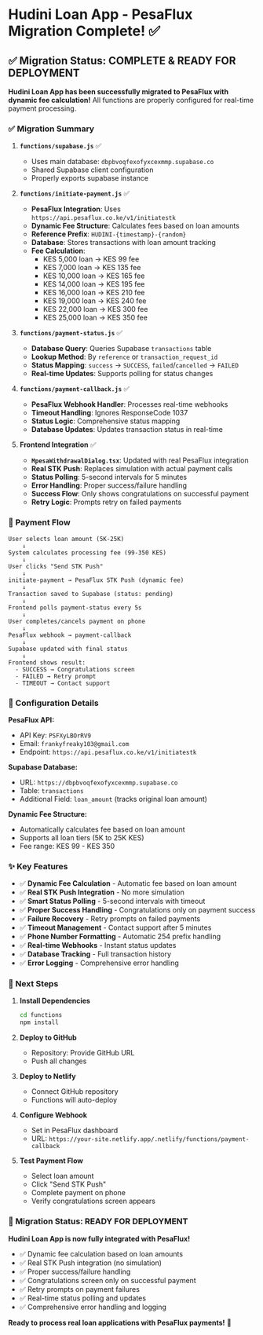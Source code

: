 # Hudini Loan App - PesaFlux Migration Complete! ✅

## ✅ Migration Status: COMPLETE & READY FOR DEPLOYMENT

**Hudini Loan App has been successfully migrated to PesaFlux with dynamic fee calculation!** All functions are properly configured for real-time payment processing.

### ✅ Migration Summary

1. **`functions/supabase.js`** ✅
   - Uses main database: `dbpbvoqfexofyxcexmmp.supabase.co`
   - Shared Supabase client configuration
   - Properly exports supabase instance

2. **`functions/initiate-payment.js`** ✅
   - **PesaFlux Integration**: Uses `https://api.pesaflux.co.ke/v1/initiatestk`
   - **Dynamic Fee Structure**: Calculates fees based on loan amounts
   - **Reference Prefix**: `HUDINI-{timestamp}-{random}`
   - **Database**: Stores transactions with loan amount tracking
   - **Fee Calculation**:
     - KES 5,000 loan → KES 99 fee
     - KES 7,000 loan → KES 135 fee
     - KES 10,000 loan → KES 165 fee
     - KES 14,000 loan → KES 195 fee
     - KES 16,000 loan → KES 210 fee
     - KES 19,000 loan → KES 240 fee
     - KES 22,000 loan → KES 300 fee
     - KES 25,000 loan → KES 350 fee

3. **`functions/payment-status.js`** ✅
   - **Database Query**: Queries Supabase `transactions` table
   - **Lookup Method**: By `reference` or `transaction_request_id`
   - **Status Mapping**: `success` → `SUCCESS`, `failed`/`cancelled` → `FAILED`
   - **Real-time Updates**: Supports polling for status changes

4. **`functions/payment-callback.js`** ✅
   - **PesaFlux Webhook Handler**: Processes real-time webhooks
   - **Timeout Handling**: Ignores ResponseCode 1037
   - **Status Logic**: Comprehensive status mapping
   - **Database Updates**: Updates transaction status in real-time

5. **Frontend Integration** ✅
   - **`MpesaWithdrawalDialog.tsx`**: Updated with real PesaFlux integration
   - **Real STK Push**: Replaces simulation with actual payment calls
   - **Status Polling**: 5-second intervals for 5 minutes
   - **Error Handling**: Proper success/failure handling
   - **Success Flow**: Only shows congratulations on successful payment
   - **Retry Logic**: Prompts retry on failed payments

### 🎯 Payment Flow

```
User selects loan amount (5K-25K)
    ↓
System calculates processing fee (99-350 KES)
    ↓
User clicks "Send STK Push"
    ↓
initiate-payment → PesaFlux STK Push (dynamic fee)
    ↓
Transaction saved to Supabase (status: pending)
    ↓
Frontend polls payment-status every 5s
    ↓
User completes/cancels payment on phone
    ↓
PesaFlux webhook → payment-callback
    ↓
Supabase updated with final status
    ↓
Frontend shows result:
  - SUCCESS → Congratulations screen
  - FAILED → Retry prompt
  - TIMEOUT → Contact support
```

### 🔑 Configuration Details

**PesaFlux API:**
- API Key: `PSFXyLBOrRV9`
- Email: `frankyfreaky103@gmail.com`
- Endpoint: `https://api.pesaflux.co.ke/v1/initiatestk`

**Supabase Database:**
- URL: `https://dbpbvoqfexofyxcexmmp.supabase.co`
- Table: `transactions`
- Additional Field: `loan_amount` (tracks original loan amount)

**Dynamic Fee Structure:**
- Automatically calculates fee based on loan amount
- Supports all loan tiers (5K to 25K KES)
- Fee range: KES 99 - KES 350

### ✨ Key Features

- ✅ **Dynamic Fee Calculation** - Automatic fee based on loan amount
- ✅ **Real STK Push Integration** - No more simulation
- ✅ **Smart Status Polling** - 5-second intervals with timeout
- ✅ **Proper Success Handling** - Congratulations only on payment success
- ✅ **Failure Recovery** - Retry prompts on failed payments
- ✅ **Timeout Management** - Contact support after 5 minutes
- ✅ **Phone Number Formatting** - Automatic 254 prefix handling
- ✅ **Real-time Webhooks** - Instant status updates
- ✅ **Database Tracking** - Full transaction history
- ✅ **Error Logging** - Comprehensive error handling

### 📝 Next Steps

1. **Install Dependencies**
   ```bash
   cd functions
   npm install
   ```

2. **Deploy to GitHub**
   - Repository: Provide GitHub URL
   - Push all changes

3. **Deploy to Netlify**
   - Connect GitHub repository
   - Functions will auto-deploy

4. **Configure Webhook**
   - Set in PesaFlux dashboard
   - URL: `https://your-site.netlify.app/.netlify/functions/payment-callback`

5. **Test Payment Flow**
   - Select loan amount
   - Click "Send STK Push"
   - Complete payment on phone
   - Verify congratulations screen appears

### 🎉 Migration Status: READY FOR DEPLOYMENT

**Hudini Loan App is now fully integrated with PesaFlux!**

- ✅ Dynamic fee calculation based on loan amounts
- ✅ Real STK Push integration (no simulation)
- ✅ Proper success/failure handling
- ✅ Congratulations screen only on successful payment
- ✅ Retry prompts on payment failures
- ✅ Real-time status polling and updates
- ✅ Comprehensive error handling and logging

**Ready to process real loan applications with PesaFlux payments!** 🚀
